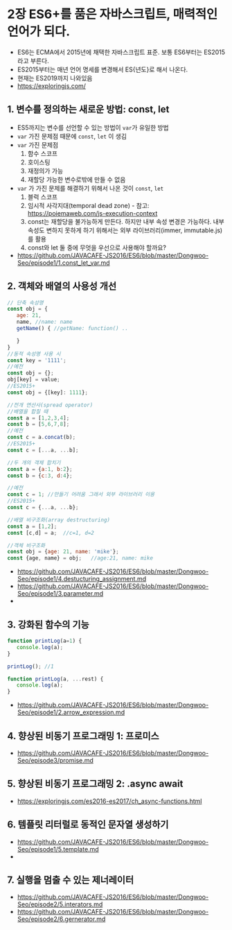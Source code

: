 # 2장 ES6+를 품은 자바스크립트, 매력적인 언어가 되다.

* ES6는 ECMA에서 2015년에 채택한 자바스크립트 표준. 보통 ES6부터는 ES2015라고 부른다.
* ES2015부터는 매년 언어 명세를 변경해서 ES{년도}로 해서 나온다.
* 현재는 ES2019까지 나와있음
* https://exploringjs.com/ 

## 1. 변수를 정의하는 새로운 방법: const, let

* ES5까지는 변수를 선언할 수 있는 방법이 `var`가 유일한 방법
* `var` 가진 문제점 때문에 `const`, `let` 이 생김
* `var` 가진 문제점
   1. 함수 스코프
   2. 호이스팅
   3. 재정의가 가능
   4. 재할당 가능한 변수로밖에 만들 수 없음
* `var` 가 가진 문제를 해결하기 위해서 나온 것이 `const`, `let`
   1. 블럭 스코프
   2. 임시적 사각지대(temporal dead zone) - 참고: https://poiemaweb.com/js-execution-context
   3. const는 재할당을 불가능하게 만든다. 하지만 내부 속성 변경은 가능하다. 내부 속성도 변하지 못하게 하기 위해서는 외부 라이브러리(immer, immutable.js)를 활용
   4. const와 let 둘 중에 무엇을 우선으로 사용해야 할까요?
* https://github.com/JAVACAFE-JS2016/ES6/blob/master/Dongwoo-Seo/episode1/1.const_let_var.md

## 2. 객체와 배열의 사용성 개선

```javascript
// 단축 속성명
const obj = {
   age: 21,
   name, //name: name
   getName() { //getName: function() ..

   }
}
//동적 속성명 사용 시
const key = '1111';
//예전
const obj = {};
obj[key] = value;
//ES2015+
const obj = {[key]: 1111};

//전개 연산사(spread operator)
//배열을 합칠 때
const a = [1,2,3,4];
const b = [5,6,7,8];
//예전
const c = a.concat(b);
//ES2015+
const c = [...a, ...b];

//두 개의 객체 합치기
const a = {a:1, b:2};
const b = {c:3, d:4};

//예전
const c = 1; //만들기 어려움 그래서 외부 라이브러리 이용
//ES2015+
const c = {...a, ...b};

//배열 비구조화(array destructuring)
const a = [1,2];
const [c,d] = a;  //c=1, d=2

//객체 비구조화
const obj = {age: 21, name: 'mike'};
const {age, name} = obj;   //age:21, name: mike

```
* https://github.com/JAVACAFE-JS2016/ES6/blob/master/Dongwoo-Seo/episode1/4.destucturing_assignment.md
* https://github.com/JAVACAFE-JS2016/ES6/blob/master/Dongwoo-Seo/episode1/3.parameter.md
* 

## 3. 강화된 함수의 기능

```javascript
function printLog(a=1) {
   console.log(a);
}

printLog(); //1

function printLog(a, ...rest) {
   console.log(a);
}
```

* https://github.com/JAVACAFE-JS2016/ES6/blob/master/Dongwoo-Seo/episode1/2.arrow_expression.md


## 4. 향상된 비동기 프로그래밍 1: 프로미스

* https://github.com/JAVACAFE-JS2016/ES6/blob/master/Dongwoo-Seo/episode3/promise.md

## 5. 향상된 비동기 프로그래밍 2: .async await

* https://exploringjs.com/es2016-es2017/ch_async-functions.html

## 6. 템플릿 리터럴로 동적인 문자열 생성하기

* https://github.com/JAVACAFE-JS2016/ES6/blob/master/Dongwoo-Seo/episode1/5.template.md
* 

## 7. 실행을 멈출 수 있는 제너레이터

* https://github.com/JAVACAFE-JS2016/ES6/blob/master/Dongwoo-Seo/episode2/5.interators.md
* https://github.com/JAVACAFE-JS2016/ES6/blob/master/Dongwoo-Seo/episode2/6.gernerator.md

